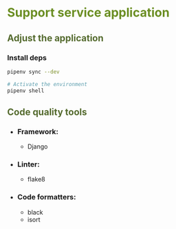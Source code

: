 # <span style="color:OliveDrab">Support service application</span>


## <span style="color:DarkOliveGreen">Adjust the application</span>

### Install deps

```bash
pipenv sync --dev

# Activate the environment
pipenv shell
```

## <span style="color:DarkOliveGreen">Code quality tools</span>

- ### Framework:
    - Django

- ### Linter:
    - flake8
- ### Code formatters:
    - black
    - isort